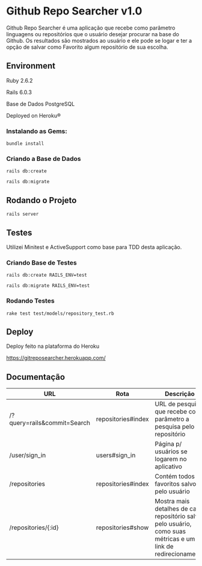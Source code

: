 # Github Repo Searcher v1.0
Github Repo Searcher é uma aplicação que recebe como parâmetro linguagens ou repositórios que o usuário desejar procurar na base do Github.
Os resultados são mostrados ao usuário e ele pode se logar e ter a opção de salvar como Favorito  algum repositório de sua escolha.


## Environment
Ruby 2.6.2

Rails 6.0.3

Base de Dados PostgreSQL

Deployed on Heroku®

### Instalando as Gems:
```
bundle install
```
### Criando a Base de Dados
```
rails db:create
```
```
rails db:migrate
```
## Rodando o Projeto
```
rails server
```

## Testes
Utilizei Minitest e ActiveSupport como base para TDD desta aplicação.


### Criando Base de Testes
```
rails db:create RAILS_ENV=test
```
```
rails db:migrate RAILS_ENV=test
```
### Rodando Testes
```
rake test test/models/repository_test.rb
```

## Deploy
Deploy feito na plataforma do Heroku

https://gitreposearcher.herokuapp.com/


## Documentação
| URL | Rota | Descrição |
| ----------- | ---- | --------- |
| /?query=rails&commit=Search | repositories#index | URL de pesquisa que recebe como parâmetro a pesquisa pelo repositório |
| /user/sign_in | users#sign_in | Página p/ usuários se logarem no aplicativo |
| /repositories | repositories#index | Contém todos os favoritos salvos pelo usuário |
| /repositories/{:id} | repositories#show | Mostra mais detalhes de cada repositório salvo pelo usuário, como suas métricas e um link de redirecionamento |
